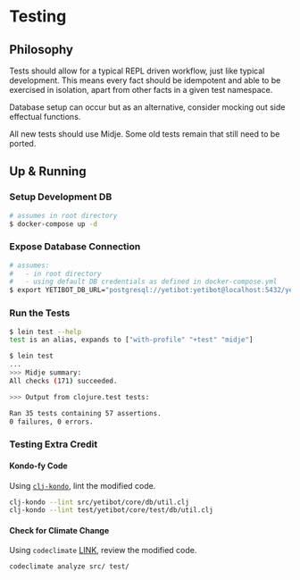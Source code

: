 # Testing

## Philosophy

Tests should allow for a typical REPL driven workflow, just like typical development. This means every fact should be idempotent and able to be exercised in isolation, apart from other facts in a given test namespace.

Database setup can occur but as an alternative, consider mocking out side effectual functions.

All new tests should use Midje. Some old tests remain that still need to be ported.

## Up & Running

### Setup Development DB
```bash
# assumes in root directory
$ docker-compose up -d
```

### Expose Database Connection
```bash
# assumes:
#   - in root directory
#   - using default DB credentials as defined in docker-compose.yml
$ export YETIBOT_DB_URL="postgresql://yetibot:yetibot@localhost:5432/yetibot"
```

### Run the Tests
```bash
$ lein test --help
test is an alias, expands to ["with-profile" "+test" "midje"]

$ lein test
...
>>> Midje summary:
All checks (171) succeeded.

>>> Output from clojure.test tests:

Ran 35 tests containing 57 assertions.
0 failures, 0 errors.
```

### Testing Extra Credit
#### Kondo-fy Code
Using [`clj-kondo`](https://github.com/clj-kondo/clj-kondo), lint the modified code.
```bash
clj-kondo --lint src/yetibot/core/db/util.clj
clj-kondo --lint test/yetibot/core/test/db/util.clj
```

#### Check for Climate Change
Using `codeclimate` [LINK](https://github.com/codeclimate/codeclimate), review the modified code.
```bash
codeclimate analyze src/ test/
```
